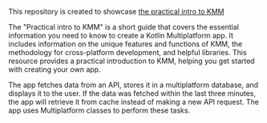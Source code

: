 This repository is created to showcase [the practical intro to KMM](https://appkickstarter.com/blog/pratical-intro-kmm)

The "Practical intro to KMM" is a short guide that covers the essential information you need to know to create a Kotlin Multiplatform app. 
It includes information on the unique features and functions of KMM, the methodology for cross-platform development, and helpful libraries. 
This resource provides a practical introduction to KMM, helping you get started with creating your own app.

The app fetches data from an API, stores it in a multiplatform database, and displays it to the user. If the data was fetched within the last three minutes, the app will retrieve it from cache instead of making a new API request. The app uses Multiplatform classes to perform these tasks. 
